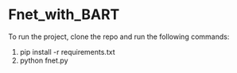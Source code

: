 # Fnet_with_BART

To run the project, clone the repo and run the following commands: 
1) pip install -r requirements.txt
2) python fnet.py
